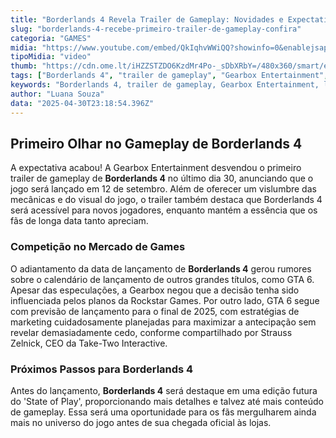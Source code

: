 ```yaml
---
title: "Borderlands 4 Revela Trailer de Gameplay: Novidades e Expectativas para Setembro"
slug: "borderlands-4-recebe-primeiro-trailer-de-gameplay-confira"
categoria: "GAMES"
midia: "https://www.youtube.com/embed/QkIqhvWWiQQ?showinfo=0&enablejsapi=1"
tipoMidia: "video"
thumb: "https://cdn.ome.lt/iHZZSTZDO6KzdMr4Po-_sDbXRbY=/480x360/smart/extras/conteudos/Borderlands_4___Official_Gameplay_Trailer_1-27_screenshot.png"
tags: ["Borderlands 4", "trailer de gameplay", "Gearbox Entertainment", "lançamento de jogos", "GTA 6", "State of Play"]
keywords: "Borderlands 4, trailer de gameplay, Gearbox Entertainment, lançamento de jogos, GTA 6, State of Play"
author: "Luana Souza"
data: "2025-04-30T23:18:54.396Z"
---
```


## Primeiro Olhar no Gameplay de Borderlands 4

A expectativa acabou! A Gearbox Entertainment desvendou o primeiro trailer de gameplay de **Borderlands 4** no último dia 30, anunciando que o jogo será lançado em 12 de setembro. Além de oferecer um vislumbre das mecânicas e do visual do jogo, o trailer também destaca que Borderlands 4 será acessível para novos jogadores, enquanto mantém a essência que os fãs de longa data tanto apreciam.

### Competição no Mercado de Games

O adiantamento da data de lançamento de **Borderlands 4** gerou rumores sobre o calendário de lançamento de outros grandes títulos, como GTA 6. Apesar das especulações, a Gearbox negou que a decisão tenha sido influenciada pelos planos da Rockstar Games. Por outro lado, GTA 6 segue com previsão de lançamento para o final de 2025, com estratégias de marketing cuidadosamente planejadas para maximizar a antecipação sem revelar demasiadamente cedo, conforme compartilhado por Strauss Zelnick, CEO da Take-Two Interactive.

### Próximos Passos para Borderlands 4

Antes do lançamento, **Borderlands 4** será destaque em uma edição futura do 'State of Play', proporcionando mais detalhes e talvez até mais conteúdo de gameplay. Essa será uma oportunidade para os fãs mergulharem ainda mais no universo do jogo antes de sua chegada oficial às lojas.
